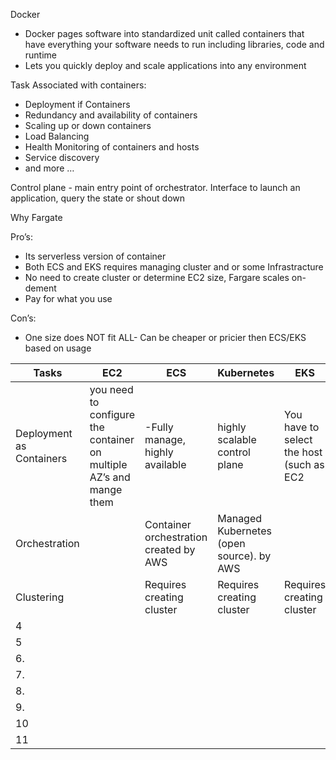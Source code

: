 
Docker
* Docker pages software into standardized unit called containers that have everything your software needs to run including libraries, code and runtime
* Lets you quickly deploy and scale applications into any environment  


Task Associated with containers:

* Deployment if Containers
* Redundancy and availability of containers
* Scaling up or down containers 
* Load Balancing
* Health Monitoring of containers and hosts
* Service discovery 
* and more …
 

Control plane - main entry point of orchestrator. Interface to launch an application, query the state or shout down 

Why Fargate

Pro’s:

* Its serverless version of container 
* Both ECS and EKS requires managing cluster and or some Infrastracture
* No need to create cluster or determine EC2 size, Fargare scales on-dement
* Pay for what you use

Con’s:

* One size does NOT fit ALL- Can be cheaper or pricier then ECS/EKS based on usage



|Tasks|EC2|ECS|Kubernetes|EKS|Fargate|
|-----|---|---|----------|---|-------|
|Deployment as Containers|you need to configure the container on multiple AZ’s and mange them|-Fully manage, highly available|highly scalable control plane|You have to select the host (such as EC2|pay for underlying EC2|Orchestration|
|Orchestration|   |Container orchestration created by AWS|Managed Kubernetes (open source). by AWS|   |Container on demand|
|Clustering|   |Requires creating cluster|Requires creating cluster|Requires creating cluster|No cluster require|
|4    |   |   |          |   |       |
|5    |   |   |          |   |       |
|6.   |   |   |          |   |       |
|7.   |   |   |          |   |       |
|8.   |   |   |          |   |       |
|9.   |   |   |          |   |       |
|10   |   |   |          |   |       |
|11   |   |   |          |   |       |


